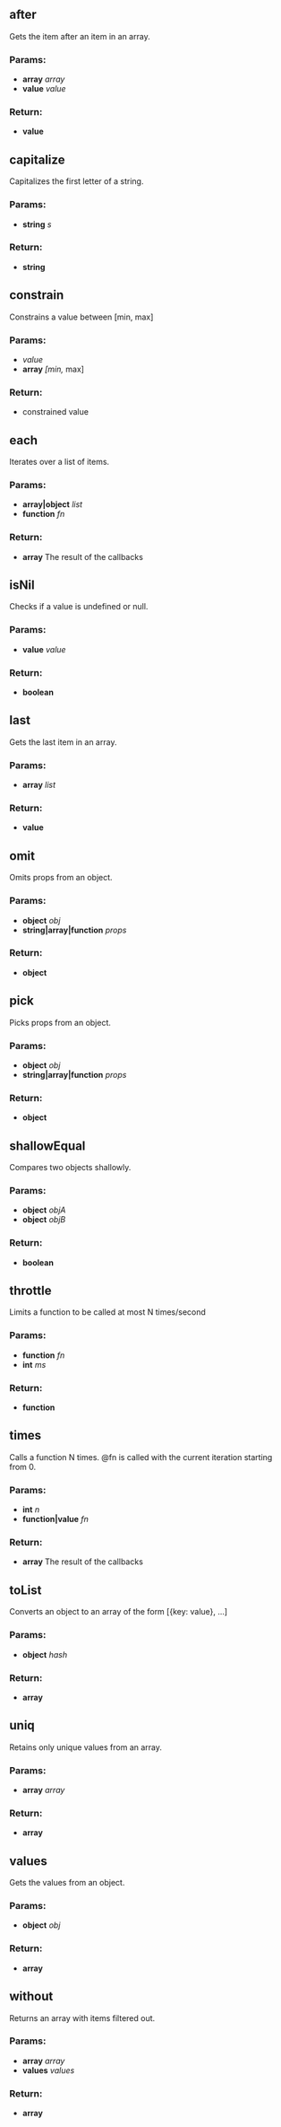 

<!-- Start lib/after.js -->

## after

Gets the item after an item in an array.

### Params:

* **array** *array* 
* **value** *value* 

### Return:

* **value** 

<!-- End lib/after.js -->

<!-- Start lib/capitalize.js -->

## capitalize

Capitalizes the first letter of a string.

### Params:

* **string** *s* 

### Return:

* **string** 

<!-- End lib/capitalize.js -->

<!-- Start lib/constrain.js -->

## constrain

Constrains a value between [min, max]

### Params:

* *value* 
* **array** *[min,* max]

### Return:

* constrained value

<!-- End lib/constrain.js -->

<!-- Start lib/each.js -->

## each

Iterates over a list of items.

### Params:

* **array|object** *list* 
* **function** *fn* 

### Return:

* **array** The result of the callbacks

<!-- End lib/each.js -->

<!-- Start lib/index.js -->

<!-- End lib/index.js -->

<!-- Start lib/isNil.js -->

## isNil

Checks if a value is undefined or null.

### Params:

* **value** *value* 

### Return:

* **boolean** 

<!-- End lib/isNil.js -->

<!-- Start lib/last.js -->

## last

Gets the last item in an array.

### Params:

* **array** *list* 

### Return:

* **value** 

<!-- End lib/last.js -->

<!-- Start lib/omit.js -->

## omit

Omits props from an object.

### Params:

* **object** *obj* 
* **string|array|function** *props* 

### Return:

* **object** 

<!-- End lib/omit.js -->

<!-- Start lib/pick.js -->

## pick

Picks props from an object.

### Params:

* **object** *obj* 
* **string|array|function** *props* 

### Return:

* **object** 

<!-- End lib/pick.js -->

<!-- Start lib/shallowEqual.js -->

## shallowEqual

Compares two objects shallowly.

### Params:

* **object** *objA* 
* **object** *objB* 

### Return:

* **boolean** 

<!-- End lib/shallowEqual.js -->

<!-- Start lib/throttle.js -->

## throttle

Limits a function to be called at most N times/second

### Params:

* **function** *fn* 
* **int** *ms* 

### Return:

* **function** 

<!-- End lib/throttle.js -->

<!-- Start lib/times.js -->

## times

Calls a function N times. @fn is called with the current iteration
starting from 0.

### Params:

* **int** *n* 
* **function|value** *fn* 

### Return:

* **array** The result of the callbacks

<!-- End lib/times.js -->

<!-- Start lib/toList.js -->

## toList

Converts an object to an array of the form [{key: value}, ...]

### Params:

* **object** *hash* 

### Return:

* **array** 

<!-- End lib/toList.js -->

<!-- Start lib/uniq.js -->

## uniq

Retains only unique values from an array.

### Params:

* **array** *array* 

### Return:

* **array** 

<!-- End lib/uniq.js -->

<!-- Start lib/values.js -->

## values

Gets the values from an object.

### Params:

* **object** *obj* 

### Return:

* **array** 

<!-- End lib/values.js -->

<!-- Start lib/without.js -->

## without

Returns an array with items filtered out.

### Params:

* **array** *array* 
* **values** *values* 

### Return:

* **array** 

<!-- End lib/without.js -->

